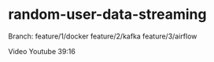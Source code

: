 # random-user-data-streaming

Branch:
feature/1/docker
feature/2/kafka
feature/3/airflow

Video Youtube 39:16